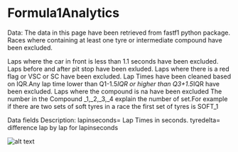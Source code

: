 # Formula1Analytics

Data:
The data in this page have been retrieved from fastf1 python package. 
Races where containing at least one tyre or intermediate compound have 
been excluded.

Laps where the car in front is less than 1.1 seconds have been 
excluded.
Laps before and after pit stop have been exluded.
Laps where there is a red flag or VSC or SC have been excluded.
Lap Times have been cleaned based on IQR.Any lap time lower than
Q1-1.5*IQR or higher than  Q3+1.5*IQR have been excluded. 
Laps where the compound is na have been excluded
The number in the Compound  _1,_2,_3,_4 explain the number of set.For 
example if there are two sets of soft  tyres in a race the first
set of tyres is SOFT_1 


Data fields Description:
lapinseconds= Lap Times in seconds. 
tyredelta= difference lap by lap for lapinseconds

![alt text](https://github.com/dimitrisnismo/Formula1_TyreAnalytics/blob/main/Images/Screenshot.png?raw=true)


